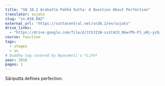 ```yaml
---
title: "SN 38.2 Arahatta Pañhā Sutta: A Question About Perfection"
translator: sujato
slug: "sn.038.002"
external_url: "https://suttacentral.net/sn38.2/en/sujato"
drive_links:
  - "https://drive.google.com/file/d/1thJI2W-ss1C4CO_NGwrPb-P1_uNj-yz9/view?usp=drivesdk"
course: function
tags:
  - stages
  - sn
# buddha tag covered by Nyanamoli's *Life*
year: 2018
pages: 1
---
```


Sāriputta defines perfection.

